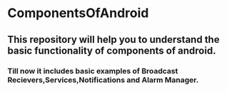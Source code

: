 # ComponentsOfAndroid
## This repository will help you to understand the basic functionality of components of android.
### Till now it includes basic examples of Broadcast Recievers,Services,Notifications and Alarm Manager.
